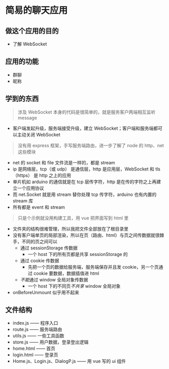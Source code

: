 # 简易的聊天应用

## 做这个应用的目的

- 了解 WebSocket

## 应用的功能

- 群聊
- 昵称

## 学到的东西

> 涉及 WebSocket 本身的代码是很简单的，就是服务客户两端相互监听 message

- 客户端发起升级，服务端接受升级，建立 WebSocket；客户端和服务端都可以主动关闭 WebSocket

> 没有用 express 框架，手写服务端路由，进一步了解了 node 的 http、net 这些模块

- net 的 socket 和 file 文件流是一样的，都是 stream
- ip 是网络层，tcp（或 udp） 是通信层，http 是应用层，WebSocket 和 tls（https） 是 http 之上的应用
- 单片机如 arduino 的通信就是在 tcp 层传字符，http 是在传的字符之上再建立一个应用协议
- 而 net.Socket 就是用 stream 替你处理 tcp 传字符，arduino 也有内置的 stream 库
- 所有都是 event 和 stream

> 只是个示例就没用构建工具，用 vue 把界面写到 html 里

- 文件夹的结构很难管理，所以我把文件全部放在了根目录里
- 没有客户端单页的局部渲染，所以在页（路由、html）与页之间传数据就很棘手，不同的页之间可以
  - 通过 sessionStorage 传数据
    - 一个 host 下的所有页都是共享 sessionStorage 的
  - 通过 cookie 传数据
    - 先把一个页的数据给服务端，服务端保存并且发 cookie，另一个页通过 cookie 要数据，数据插值进 html
  - *不能*通过 window 全局对象传数据
    - 一个 host 下的不同页*不共享* window 全局对象
- onBeforeUnmount 似乎用不起来

## 文件结构

- index.js —— 程序入口
- route.js —— 服务端路由
- utils.js —— 一些工具函数
- store.js —— 用户数据，登录登出逻辑
- home.html —— 首页
- login.html —— 登录页
- Home.js、Login.js、DialogP.js —— 用 vue 写的 ui 组件
